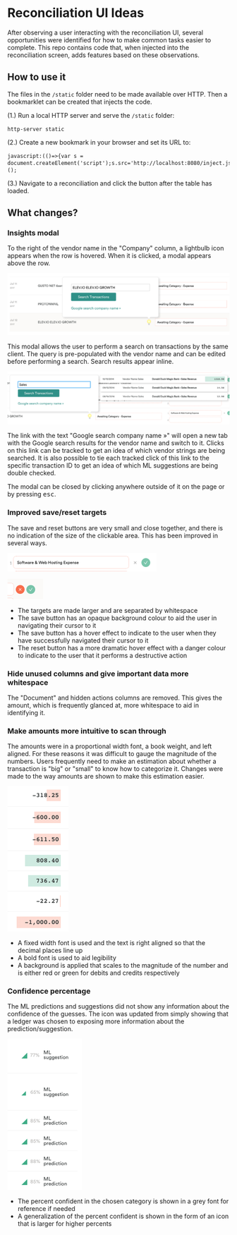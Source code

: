 # Reconciliation UI Ideas

After observing a user interacting with the reconciliation UI, several opportunities were identified
for how to make common tasks easier to complete. This repo contains code that, when injected into
the reconciliation screen, adds features based on these observations.

## How to use it

The files in the `/static` folder need to be made available over HTTP. Then a bookmarklet can be
created that injects the code.

(1.) Run a local HTTP server and serve the `/static` folder:

```
http-server static
```

(2.) Create a new bookmark in your browser and set its URL to:

```
javascript:(()=>{var s = document.createElement('script');s.src='http://localhost:8080/inject.js';document.head.appendChild(s)})();
```

(3.) Navigate to a reconciliation and click the button after the table has loaded.

## What changes?

### Insights modal

To the right of the vendor name in the "Company" column, a lightbulb icon appears when the row is
hovered. When it is clicked, a modal appears above the row.

![insight modal](./docs/insight-modal.png)

This modal allows the user to perform a search on transactions by the same client. The query is
pre-populated with the vendor name and can be edited before performing a search. Search results
appear inline.

![transaction search results](./docs/transaction-search-results.png)

The link with the text "Google search company name »" will open a new tab with the Google search
results for the vendor name and switch to it. Clicks on this link can be tracked to get an idea of
which vendor strings are being searched. It is also possible to tie each tracked click of this
link to the specific transaction ID to get an idea of which ML suggestions are being double checked.

The modal can be closed by clicking anywhere outside of it on the page or by pressing
<kbd>esc</kbd>.

### Improved save/reset targets

The save and reset buttons are very small and close together, and there is no indication of the size
of the clickable area. This has been improved in several ways.

![save/reset targets](./docs/save-reset-targets.png)

![reset hover](./docs/reset-hover.png)

- The targets are made larger and are separated by whitespace
- The save button has an opaque background colour to aid the user in navigating their cursor to it
- The save button has a hover effect to indicate to the user when they have successfully navigated
  their cursor to it
- The reset button has a more dramatic hover effect with a danger colour to indicate to the user
  that it performs a destructive action

### Hide unused columns and give important data more whitespace

The "Document" and hidden actions columns are removed. This gives the amount, which is frequently
glanced at, more whitespace to aid in identifying it.

### Make amounts more intuitive to scan through

The amounts were in a proportional width font, a book weight, and left aligned. For these reasons it
was difficult to gauge the magnitude of the numbers. Users frequently need to make an estimation
about whether a transaction is "big" or "small" to know how to categorize it. Changes were made to
the way amounts are shown to make this estimation easier.

![visual amounts](./docs/visual-amounts.png)

- A fixed width font is used and the text is right aligned so that the decimal places line up
- A bold font is used to aid legibility
- A background is applied that scales to the magnitude of the number and is either red or green for
  debits and credits respectively

### Confidence percentage

The ML predictions and suggestions did not show any information about the confidence of the guesses.
The icon was updated from simply showing that a ledger was chosen to exposing more information about
the prediction/suggestion.

![confidence bars](./docs/confidence-bars.png)

- The percent confident in the chosen category is shown in a grey font for reference if needed
- A generalization of the percent confident is shown in the form of an icon that is larger for
  higher percents
